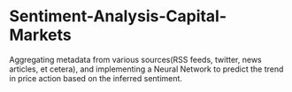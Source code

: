 # Sentiment-Analysis-Capital-Markets

Aggregating metadata from various sources(RSS feeds, twitter, news articles, et cetera), and implementing a Neural Network to predict the trend in price action based on the inferred sentiment. 
